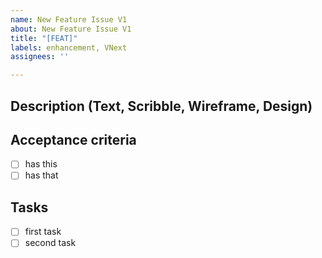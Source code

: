```yaml
---
name: New Feature Issue V1
about: New Feature Issue V1
title: "[FEAT]"
labels: enhancement, VNext
assignees: ''

---
```


## Description (Text, Scribble, Wireframe, Design)

## Acceptance criteria
- [ ] has this
- [ ] has that

## Tasks
- [ ] first task
- [ ] second task
